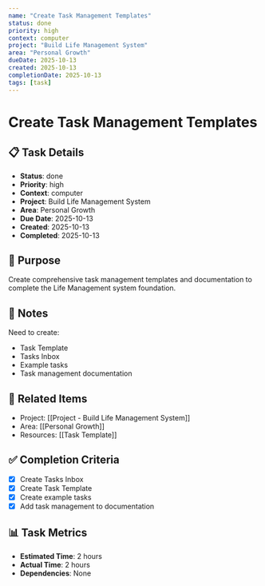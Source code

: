 ```yaml
---
name: "Create Task Management Templates"
status: done
priority: high
context: computer
project: "Build Life Management System"
area: "Personal Growth"
dueDate: 2025-10-13
created: 2025-10-13
completionDate: 2025-10-13
tags: [task]
---
```


# Create Task Management Templates

## 📋 Task Details
- **Status**: done
- **Priority**: high
- **Context**: computer
- **Project**: Build Life Management System
- **Area**: Personal Growth
- **Due Date**: 2025-10-13
- **Created**: 2025-10-13
- **Completed**: 2025-10-13

## 🎯 Purpose
Create comprehensive task management templates and documentation to complete the Life Management system foundation.

## 📝 Notes
Need to create:
- Task Template
- Tasks Inbox  
- Example tasks
- Task management documentation

## 🔗 Related Items
- Project: [[Project - Build Life Management System]]
- Area: [[Personal Growth]]
- Resources: [[Task Template]]

## ✅ Completion Criteria
- [x] Create Tasks Inbox
- [x] Create Task Template
- [x] Create example tasks
- [x] Add task management to documentation

## 📊 Task Metrics
- **Estimated Time**: 2 hours
- **Actual Time**: 2 hours
- **Dependencies**: None